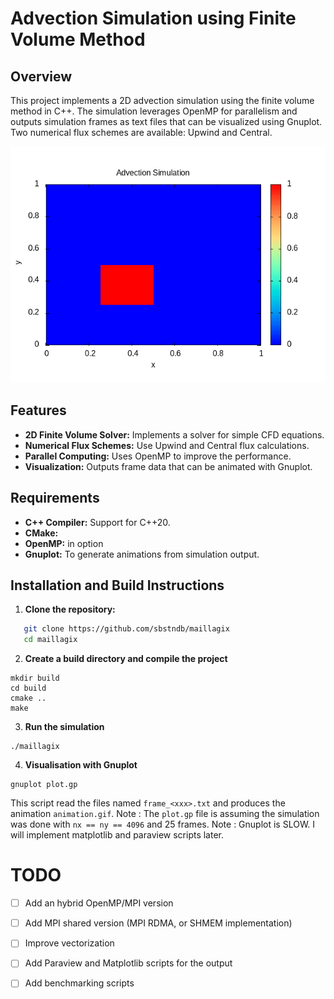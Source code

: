 # Advection Simulation using Finite Volume Method

## Overview
This project implements a 2D advection simulation using the finite volume method in C++. The simulation leverages OpenMP for parallelism and outputs simulation frames as text files that can be visualized using Gnuplot. Two numerical flux schemes are available: Upwind and Central.

![2D Advection simulation using Upwing flux](images/animation.gif)


## Features
- **2D Finite Volume Solver:** Implements a solver for simple CFD equations.
- **Numerical Flux Schemes:** Use Upwind and Central flux calculations.
- **Parallel Computing:** Uses OpenMP to improve the performance.
- **Visualization:** Outputs frame data that can be animated with Gnuplot.

## Requirements
- **C++ Compiler:** Support for C++20.
- **CMake:** 
- **OpenMP:** in option
- **Gnuplot:** To generate animations from simulation output.

## Installation and Build Instructions

1. **Clone the repository:**
```bash
   git clone https://github.com/sbstndb/maillagix
   cd maillagix
```

2. **Create a build directory and compile the project**
```
mkdir build
cd build
cmake .. 
make
```

3. **Run the simulation**
```
./maillagix
```

4. **Visualisation with Gnuplot**

```
gnuplot plot.gp
```
This script read the files named `frame_<xxx>.txt` and produces the animation `animation.gif`.
Note : The `plot.gp` file is assuming the simulation was done with `nx == ny == 4096` and 25 frames.
Note : Gnuplot is SLOW. I will implement matplotlib and paraview scripts later.

# TODO
- [ ] Add an hybrid OpenMP/MPI version
- [ ] Add MPI shared version (MPI RDMA, or SHMEM implementation)
- [ ] Improve vectorization
- [ ] Add Paraview and Matplotlib scripts for the output
- [ ] Add benchmarking scripts

